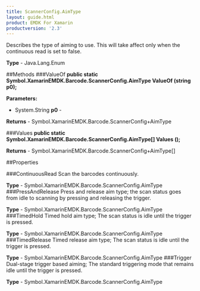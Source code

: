 ```yaml
---
title: ScannerConfig.AimType
layout: guide.html 
product: EMDK For Xamarin 
productversion: '2.3' 
---
```

Describes the type of aiming to use. This will take affect only when the continuous read is set to false.

**Type** - Java.Lang.Enum

##Methods
###ValueOf
**public static Symbol.XamarinEMDK.Barcode.ScannerConfig.AimType ValueOf (string p0);**


        

**Parameters:** 

* System.String **p0** - 
        

**Returns** - Symbol.XamarinEMDK.Barcode.ScannerConfig+AimType

###Values
**public static Symbol.XamarinEMDK.Barcode.ScannerConfig.AimType[] Values ();**


        


**Returns** - Symbol.XamarinEMDK.Barcode.ScannerConfig+AimType[]

##Properties

###ContinuousRead
Scan the barcodes continuously.

**Type** - Symbol.XamarinEMDK.Barcode.ScannerConfig.AimType
###PressAndRelease
Press and release aim type; the scan status goes from idle to scanning by pressing and releasing the trigger.

**Type** - Symbol.XamarinEMDK.Barcode.ScannerConfig.AimType
###TimedHold
Timed hold aim type; The scan status is idle until the trigger is pressed.

**Type** - Symbol.XamarinEMDK.Barcode.ScannerConfig.AimType
###TimedRelease
Timed release aim type; The scan status is idle until the trigger is pressed.

**Type** - Symbol.XamarinEMDK.Barcode.ScannerConfig.AimType
###Trigger
Dual-stage trigger based aiming; The standard triggering mode that remains idle until the trigger is pressed.

**Type** - Symbol.XamarinEMDK.Barcode.ScannerConfig.AimType


